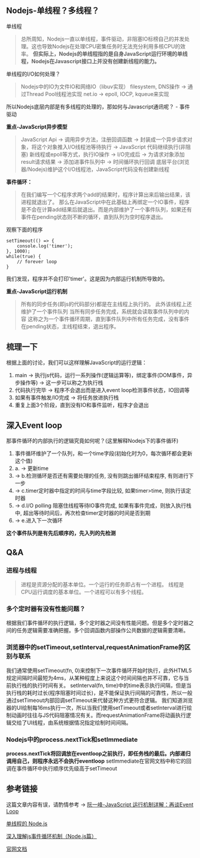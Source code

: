 ## Nodejs-单线程？多线程？

单线程
> 总所周知，Nodejs一直以单线程，事件驱动，非阻塞IO标榜自己的并发处理。这也导致Nodejs在处理CPU密集任务时无法充分利用多核CPU的效率。
> **但实际上，Nodejs的单线程指的是自身JavaScript运行环境的单线程，Nodejs在Javascript接口上并没有创建新线程的能力。**

单线程的I/O如何处理？
> Nodejs中的IO为文件IO和网络IO（libuv实现）
> filesystem, DNS操作 -> 通过Thread Pool线程池实现
> net.io -> epoll, IOCP, kqueue来实现

所以Nodejs底层内部是有多线程的处理的，那如何与Javascript通讯呢？ - 事件驱动

**重点-JavaScript异步模型**
> JavaScript Api -> 调用异步方法，注册回调函数 -> 封装成一个异步请求对象，将这个对象推入I/O线程池等待执行 -> JavaScript 代码继续执行(非阻塞)
> 新线程或epoll等方式，执行IO操作 -> I/O完成后 -> 为请求对象添加result请求结果 -> 添加进事件队列中 -> 时间循环执行回调
> 底层平台(浏览器/Nodejs)维护这个I/O线程池，JavaScript代码没有创建新线程

**事件循环：**
> 在我们编写一个C程序求两个add的结果时，程序计算出来后输出结果，该进程就退出了。
> 那么在JavaScript中在此基础上再绑定一个IO事件，程序是不会在计算add结果后就退出。而是内部维护了一个事件队列，如果还有事件在pending状态则不断的循环，直到队列为空时程序退出。

观察下面的程序
```
setTimeout(() => {
    console.log('timer');
}, 1000);
while(true) {
    // forever loop
}
```
我们发现，程序并不会打印'timer'。这是因为内部运行机制所导致的。

**重点-JavaScript运行机制**
> 所有的同步任务(即js的代码部分)都是在主线程上执行的。
> 此外该线程上还维护了一个事件队列
> 当所有同步任务完成，系统就会读取事件队列中的内容
> 这称之为一个事件循环周期，直到事件队列中所有任务完成，没有事件在pending状态，主线程结束，退出程序。

## 梳理一下

根据上面的讨论，我们可以这样理解JavaScript的运行逻辑：
1. main -> 执行js代码，运行一系列操作(逻辑运算等)，绑定事件(DOM事件，异步操作等) -> 这一步可以称之为执行栈
2. 代码执行完毕 -> 程序不会退出而是进入event loop检测事件状态，IO回调等
3. 如果有事件触发/IO完成 -> 将任务放进执行栈
4. 重复上面3个阶段，直到没有IO和事件监听，程序才会退出

## 深入Event loop

那事件循环的内部执行的逻辑究竟如何呢？(这里解释Nodejs下的事件循环)
1. 事件循环维护了一个队列，和一个time字段(初始化时为0，每次循环都会更新这个值)
2. a. -> 更新time
3. -> b.检测循环是否还有需要处理的任务, 没有则跳出循环结束程序, 有则进行下一步
4. -> c.timer定时器中指定的时间与time字段比较, 如果timer&gt;time, 则执行该定时器
5. -> d.I/O polling 阻塞住线程等待IO事件完成, 如果有事件完成，则放入执行栈中, 超出等待时间后，再次检查timer定时器的时间是否到期
6. -> e.进入下一次循环

**这个事件队列是有先后顺序的，先入列的先检测**

## Q&A

### 进程与线程
> 进程是资源分配的基本单位。一个运行的任务即占有一个进程。
> 线程是CPU运行调度的基本单位。一个进程可以有多个线程。

### 多个定时器有没有性能问题？
根据我们事件循环的执行逻辑，多个定时器之间没有性能问题。但是多个定时器之间的任务逻辑需要准确把握。多个回调函数内部操作公共数据的逻辑需要清晰。

### 浏览器中的setTimeout,setInterval,requestAnimationFrame的区别与联系

我们通常使用setTimeout(fn, 0)来控制下一次事件循环开始时执行，此外HTML5规定间隔时间最短为4ms，从某种程度上来说这个时间间隔也并不可靠，它与当前执行栈的执行时间有关。
setInterval(fn, time)中的time表示执行间隔，但是当执行栈的耗时过长(程序阻塞时间过长)，是不能保证执行间隔的可靠性，所以一般通过setTimeout内部回调setTimeout来代替这种方式更符合逻辑。
我们知道浏览器的UI绘制每16ms执行一次，所以当我们使用setTimeout或者setInterval进行绘制动画时往往与JS代码阻塞情况有关。而requestAnimationFrame将动画执行逻辑交给了UI线程，由系统根据情况指定绘制时间间隔。

### Nodejs中的process.nextTick和setImmediate

**process.nextTick将回调放在eventloop之前执行，即任务栈的最后。内部递归调用自己，则程序永远不会执行eventloop**
setImmediate在官网文档中称它的回调在事件循环中执行顺序优先级高于setTimeout

## 参考链接

这篇文章内容有误，请酌情参考 -> [阮一峰-JavaScript 运行机制详解：再谈Event Loop](http://www.ruanyifeng.com/blog/2014/10/event-loop.html)

[单线程的 Node.js](http://blog.csdn.net/xjtroddy/article/details/51388655)

[深入理解js事件循环机制（Node.js篇）](http://lynnelv.github.io/js-event-loop-nodejs)

[官网文档](https://nodejs.org/en/docs/guides/event-loop-timers-and-nexttick/)
